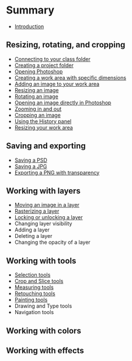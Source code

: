 # Summary

* [Introduction](README.md)

## Resizing, rotating, and cropping
* [Connecting to your class folder](connecting-to-your-class-folder.md)
* [Creating a project folder](creating-a-project-folder.md)
* [Opening Photoshop](opening-photoshop.md)
* [Creating a work area with specific dimensions](creating-a-work-area-with-specific-dimensions.md)
* [Adding an image to your work area](adding-an-image-to-your-work-area.md)
* [Resizing an image](resizing-an-image.md)
* [Rotating an image](rotating-an-image.md)
* [Opening an image directly in Photoshop](opening-an-image-directly-in-photoshop.md)
* [Zooming in and out](zooming-in-and-out.md)
* [Cropping an image](cropping-an-image.md)
* [Using the History panel](using-the-history-panel.md)
* [Resizing your work area](resizing-your-work-area.md)

## Saving and exporting
* [Saving a PSD](saving-a-psd.md)
* [Saving a JPG](saving-a-jpg.md)
* [Exporting a PNG with transparency](saving-a-png-with-transparency.md)

## Working with layers
* [Moving an image in a layer](moving-an-image.md)
* [Rasterizing a layer](rasterizing-a-layer.md)
* [Locking or unlocking a layer](locking-or-unlocking-a-layer.md)
* Changing layer visibility
* Adding a layer
* Deleting a layer
* Changing the opacity of a layer

## Working with tools
* [Selection tools](selection-tools.md)
* [Crop and Slice tools](crop-and-slice-tools.md)
* [Measuring tools](measuring-tools.md)
* [Retouching tools](retouching-tools.md)
* [Painting tools](painting-tools.md)
* Drawing and Type tools
* Navigation tools

## Working with colors

## Working with effects

